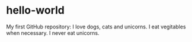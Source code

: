 # hello-world
My first GitHub repository:
I love dogs, cats and unicorns. I eat vegitables when necessary.
I never eat unicorns.